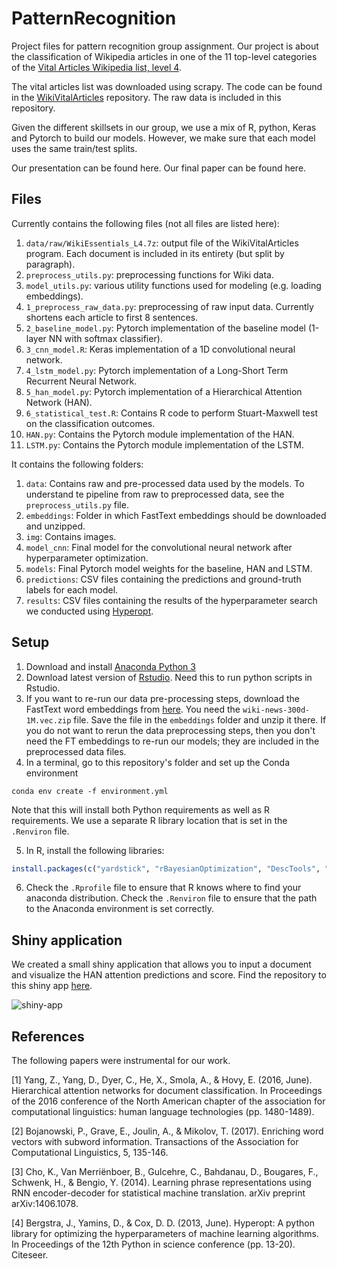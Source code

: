 # PatternRecognition

Project files for pattern recognition group assignment. Our project is about the classification of Wikipedia articles in one of the 11 top-level categories of the [Vital Articles Wikipedia list, level 4](https://en.wikipedia.org/wiki/Wikipedia:Vital_articles/Level/4).

The vital articles list was downloaded using scrapy. The code can be found in the [WikiVitalArticles](https://github.com/JasperHG90/WikiVitalArticles) repository. The raw data is included in this repository.

Given the different skillsets in our group, we use a mix of R, python, Keras and Pytorch to build our models. However, we make sure that each model uses the same train/test splits.

Our presentation can be found here. Our final paper can be found here.

## Files

Currently contains the following files (not all files are listed here):

1. `data/raw/WikiEssentials_L4.7z`: output file of the WikiVitalArticles program. Each document is included in its entirety (but split by paragraph).  
2. `preprocess_utils.py`: preprocessing functions for Wiki data.
3. `model_utils.py`: various utility functions used for modeling (e.g. loading embeddings).
4. `1_preprocess_raw_data.py`: preprocessing of raw input data. Currently shortens each article to first 8 sentences. 
5. `2_baseline_model.py`: Pytorch implementation of the baseline model (1-layer NN with softmax classifier). 
6. `3_cnn_model.R`: Keras implementation of a 1D convolutional neural network.
7. `4_lstm_model.py`: Pytorch implementation of a Long-Short Term Recurrent Neural Network.
8. `5_han_model.py`: Pytorch implementation of a Hierarchical Attention Network (HAN).
9. `6_statistical_test.R`: Contains R code to perform Stuart-Maxwell test on the classification outcomes.
10. `HAN.py`: Contains the Pytorch module implementation of the HAN.
11. `LSTM.py`: Contains the Pytorch module implementation of the LSTM.

It contains the following folders:

1. `data`: Contains raw and pre-processed data used by the models. To understand te pipeline from raw to preprocessed data, see the `preprocess_utils.py` file.
2. `embeddings`: Folder in which FastText embeddings should be downloaded and unzipped.
3. `img`: Contains images.
4. `model_cnn`: Final model for the convolutional neural network after hyperparameter optimization.
5. `models`: Final Pytorch model weights for the baseline, HAN and LSTM.
6. `predictions`: CSV files containing the predictions and ground-truth labels for each model.
7. `results`: CSV files containing the results of the hyperparameter search we conducted using [Hyperopt](https://github.com/hyperopt/hyperopt).

## Setup

1. Download and install [Anaconda Python 3](https://www.anaconda.com/distribution/)
2. Download latest version of [Rstudio](https://rstudio.com/products/rstudio/download/). Need this to run python scripts in Rstudio.
3. If you want to re-run our data pre-processing steps, download the FastText word embeddings from [here](https://fasttext.cc/docs/en/english-vectors.html). You need the `wiki-news-300d-1M.vec.zip` file. Save the file in the `embeddings` folder and unzip it there. If you do not want to rerun the data preprocessing steps, then you don't need the FT embeddings to re-run our models; they are included in the preprocessed data files. 
4. In a terminal, go to this repository's folder and set up the Conda environment

```shell
conda env create -f environment.yml
```

Note that this will install both Python requirements as well as R requirements. We use a separate R library location that is set in the `.Renviron` file.

5. In R, install the following libraries:

```r
install.packages(c("yardstick", "rBayesianOptimization", "DescTools", "ggExtra"))
```

6. Check the `.Rprofile` file to ensure that R knows where to find your anaconda distribution. Check the `.Renviron` file to ensure that the path to the Anaconda environment is set correctly.

## Shiny application

We created a small shiny application that allows you to input a document and visualize the HAN attention predictions and score. Find the repository to this shiny app [here](https://github.com/JasperHG90/shiny_han).

![shiny-app](img/shiny.gif)

## References

The following papers were instrumental for our work.

[1] Yang, Z., Yang, D., Dyer, C., He, X., Smola, A., & Hovy, E. (2016, June). Hierarchical attention networks for document classification. In Proceedings of the 2016 conference of the North American chapter of the association for computational linguistics: human language technologies (pp. 1480-1489).

[2] Bojanowski, P., Grave, E., Joulin, A., & Mikolov, T. (2017). Enriching word vectors with subword information. Transactions of the Association for Computational Linguistics, 5, 135-146.

[3] Cho, K., Van Merriënboer, B., Gulcehre, C., Bahdanau, D., Bougares, F., Schwenk, H., & Bengio, Y. (2014). Learning phrase representations using RNN encoder-decoder for statistical machine translation. arXiv preprint arXiv:1406.1078.

[4] Bergstra, J., Yamins, D., & Cox, D. D. (2013, June). Hyperopt: A python library for optimizing the hyperparameters of machine learning algorithms. In Proceedings of the 12th Python in science conference (pp. 13-20). Citeseer.
